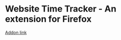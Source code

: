 # Website Time Tracker - An extension for Firefox

[Addon link](https://addons.mozilla.org/en-US/firefox/addon/website-time-tracker/)